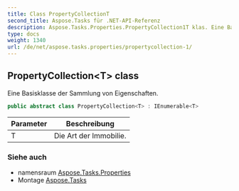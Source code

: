 ```yaml
---
title: Class PropertyCollectionT
second_title: Aspose.Tasks für .NET-API-Referenz
description: Aspose.Tasks.Properties.PropertyCollection1T klas. Eine Basisklasse der Sammlung von Eigenschaften.
type: docs
weight: 1340
url: /de/net/aspose.tasks.properties/propertycollection-1/
---
```

## PropertyCollection&lt;T&gt; class

Eine Basisklasse der Sammlung von Eigenschaften.

```csharp
public abstract class PropertyCollection<T> : IEnumerable<T>
```

| Parameter | Beschreibung |
| --- | --- |
| T | Die Art der Immobilie. |

### Siehe auch

* namensraum [Aspose.Tasks.Properties](../../aspose.tasks.properties/)
* Montage [Aspose.Tasks](../../)


